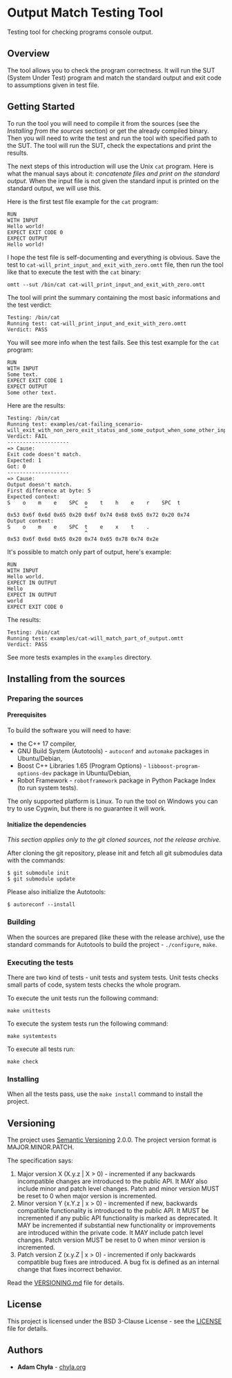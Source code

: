 # Output Match Testing Tool

Testing tool for checking programs console output.


## Overview

The tool allows you to check the program correctness. It will run
the SUT (System Under Test) program and match the standard output
and exit code to assumptions given in test file.


## Getting Started

To run the tool you will need to compile it from the sources (see
the *Installing from the sources* section) or get the already
compiled binary. Then you will need to write the test and run
the tool with specified path to the SUT. The tool will run the SUT,
check the expectations and print the results.

The next steps of this introduction will use the Unix `cat` program.
Here is what the manual says about it: *concatenate files and print
on the standard output*. When the input file is not given the standard
input is printed on the standard output, we will use this.

Here is the first test file example for the `cat` program:

```
RUN
WITH INPUT
Hello world!
EXPECT EXIT CODE 0
EXPECT OUTPUT
Hello world!
```

I hope the test file is self-documenting and everything is obvious. Save
the test to `cat-will_print_input_and_exit_with_zero.omtt` file, then run
the tool like that to execute the test with the `cat` binary:

```
omtt --sut /bin/cat cat-will_print_input_and_exit_with_zero.omtt
```

The tool will print the summary containing the most basic informations
and the test verdict:

```
Testing: /bin/cat
Running test: cat-will_print_input_and_exit_with_zero.omtt
Verdict: PASS
```

You will see more info when the test fails. See this test example
for the `cat` program:

```
RUN
WITH INPUT
Some text.
EXPECT EXIT CODE 1
EXPECT OUTPUT
Some other text.
```

Here are the results:

```
Testing: /bin/cat
Running test: examples/cat-failing_scenario-will_exit_with_non_zero_exit_status_and_some_output_when_some_other_input_is_given.omtt
Verdict: FAIL
--------------------
=> Cause:
Exit code doesn't match.
Expected: 1
Got: 0
--------------------
=> Cause:
Output doesn't match.
First difference at byte: 5
Expected context:
S    o    m    e    SPC  o    t    h    e    r    SPC  t
                         ^
0x53 0x6f 0x6d 0x65 0x20 0x6f 0x74 0x68 0x65 0x72 0x20 0x74
Output context:
S    o    m    e    SPC  t    e    x    t    .
                         ^
0x53 0x6f 0x6d 0x65 0x20 0x74 0x65 0x78 0x74 0x2e
```

It's possible to match only part of output, here's example:

```
RUN
WITH INPUT
Hello world.
EXPECT IN OUTPUT
Hello
EXPECT IN OUTPUT
world
EXPECT EXIT CODE 0
```

The results:

```
Testing: /bin/cat
Running test: examples/cat-will_match_part_of_output.omtt
Verdict: PASS
```

See more tests examples in the `examples` directory.


## Installing from the sources

### Preparing the sources

#### Prerequisites

To build the software you will need to have:

* the C++ 17 compiler,
* GNU Build System (Autotools) - `autoconf` and `automake` packages in Ubuntu/Debian,
* Boost C++ Libraries 1.65 (Program Options) - `libboost-program-options-dev` package in Ubuntu/Debian,
* Robot Framework - `robotframework` package in Python Package Index (to run system tests).

The only supported platform is Linux. To run the tool on Windows
you can try to use Cygwin, but there is no guarantee it will work.

#### Initialize the dependencies

*This section applies only to the git cloned sources, not the release
archive.*

After cloning the git repository, please init and fetch all git
submodules data with the commands:

```
$ git submodule init
$ git submodule update
```

Please also initialize the Autotools:

```
$ autoreconf --install
```


### Building

When the sources are prepared (like these with the release archive),
use the standard commands for Autotools to build
the project - `./configure`, `make`.


### Executing the tests

There are two kind of tests - unit tests and system tests. Unit tests
checks small parts of code, system tests checks the whole program.

To execute the unit tests run the following command:

```
make unittests
```

To execute the system tests  run the following command:

```
make systemtests
```

To execute all tests run:

```
make check
```


### Installing

When all the tests pass, use the `make install` command
to install the project.


## Versioning

The project uses [Semantic Versioning](https://semver.org) 2.0.0. The project version
format is MAJOR.MINOR.PATCH.

The specification says:

1. Major version X (X.y.z | X > 0) - incremented if any backwards incompatible
   changes are introduced to the public API. It MAY also include minor and patch
   level changes. Patch and minor version MUST be reset to 0 when major version
   is incremented.
2. Minor version Y (x.Y.z | x > 0) - incremented if new, backwards compatible
   functionality is introduced to the public API. It MUST be incremented if any public
   API functionality is marked as deprecated. It MAY be incremented if substantial
   new functionality or improvements are introduced within the private code. It MAY
   include patch level changes. Patch version MUST be reset to 0 when minor version
   is incremented.
3. Patch version Z (x.y.Z | x > 0) - incremented if only backwards compatible
   bug fixes are introduced. A bug fix is defined as an internal change that fixes
   incorrect behavior.

Read the [VERSIONING.md](VERSIONING.md) file for details.


## License

This project is licensed under the BSD 3-Clause License - see
the [LICENSE](LICENSE) file for details.


## Authors

* **Adam Chyła** - [chyla.org](https://chyla.org/)
